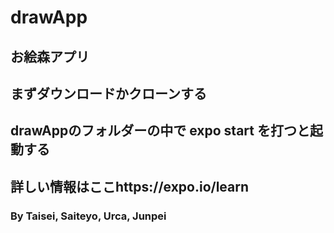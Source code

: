 # drawApp
## お絵森アプリ
## まずダウンロードかクローンする
## drawAppのフォルダーの中で expo start を打つと起動する
## 詳しい情報はここhttps://expo.io/learn
### By Taisei, Saiteyo, Urca, Junpei

